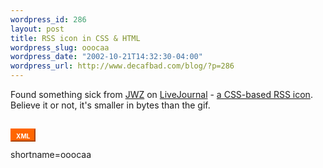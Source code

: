 ```yaml
--- 
wordpress_id: 286
layout: post
title: RSS icon in CSS & HTML
wordpress_slug: ooocaa
wordpress_date: "2002-10-21T14:32:30-04:00"
wordpress_url: http://www.decafbad.com/blog/?p=286
---
```

Found something sick from <a href="http://www.livejournal.com/users/jwz/">JWZ</a> on <a href="http://www.decafbad.com/twiki/bin/view/Main/LiveJournal">LiveJournal</a> - <a href="http://www.livejournal.com/talkread.bml?journal=lj_nifty&amp;itemid=57340&amp;thread=1095420#t1095420">a CSS-based RSS icon</a>.  Believe it or not, it's smaller in bytes than the gif.
<br /><br />
<STYLE TYPE="text/css">
<!--
  .xml_button {
     color:            FFFFFF;
     background-color: FF6600;
     border-color:     FF6600;
     border-style:     outset;
     text-decoration:  none !important;
     margin:           2em 0em 0em 0em;
     padding:          0em 0.5em 0em 0.5em;
     border-width:     2;
  }
  .xml_button:hover {
     background-color: FF9900;
  }
  .xml_button:active {
     border-style:     inset !important;
  }
-->
</STYLE>
<A HREF="http://www.decafbad.com/newslog.xml" CLASS="xml_button"><FONT SIZE="-2"><B>XML</B></FONT></A>
<!--more-->
shortname=ooocaa
